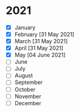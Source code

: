 # 2021
- [x] January
- [x] February [31 May 2021]
- [x] March [31 May 2021]
- [x] April [31 May 2021]
- [x] May [04 June 2021]
- [ ] June
- [ ] July
- [ ] August
- [ ] September
- [ ] October
- [ ] November
- [ ] December
